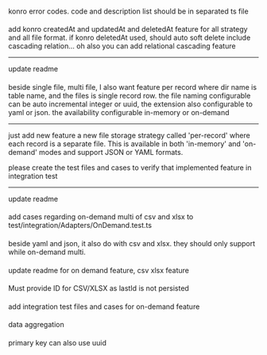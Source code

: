 ####

konro error codes. code and description list should be in separated ts file


####

add konro createdAt and updatedAt and deletedAt feature for all strategy and all file format.
if konro deletedAt used, should auto soft delete include cascading relation... oh also you can add relational cascading feature
____

update readme

####

beside single file, multi file, I also want feature per record where dir name is table name, and the files is single record row. the file naming configurable can be auto incremental integer or uuid, the extension also configurable to yaml or json. the availability configurable in-memory or on-demand


----

just add new feature a new file storage strategy called 'per-record' where each record is a separate file. This is available in both 'in-memory' and 'on-demand' modes and support JSON or YAML formats.

please create the test files and cases to verify that implemented feature in integration test

----

update readme

####

add cases regarding on-demand multi of csv and  xlsx to test/integration/Adapters/OnDemand.test.ts

####

beside yaml and json, it also do with csv and xlsx. they should only support while on-demand multi. 

####

update readme for on demand feature, csv xlsx feature

####

Must provide ID for CSV/XLSX as lastId is not persisted


####

add integration test files and cases for on-demand feature


####

data aggregation

####

primary key can also use uuid